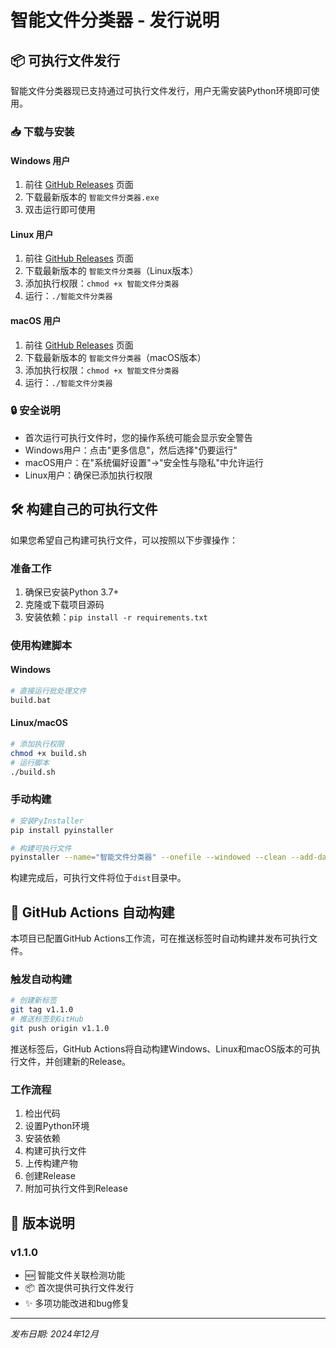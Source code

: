# 智能文件分类器 - 发行说明

## 📦 可执行文件发行

智能文件分类器现已支持通过可执行文件发行，用户无需安装Python环境即可使用。

### 📥 下载与安装

#### Windows 用户
1. 前往 [GitHub Releases](https://github.com/YALI58/智能文件分类器/releases) 页面
2. 下载最新版本的 `智能文件分类器.exe`
3. 双击运行即可使用

#### Linux 用户
1. 前往 [GitHub Releases](https://github.com/YALI58/智能文件分类器/releases) 页面
2. 下载最新版本的 `智能文件分类器`（Linux版本）
3. 添加执行权限：`chmod +x 智能文件分类器`
4. 运行：`./智能文件分类器`

#### macOS 用户
1. 前往 [GitHub Releases](https://github.com/YALI58/智能文件分类器/releases) 页面
2. 下载最新版本的 `智能文件分类器`（macOS版本）
3. 添加执行权限：`chmod +x 智能文件分类器`
4. 运行：`./智能文件分类器`

### 🔒 安全说明

- 首次运行可执行文件时，您的操作系统可能会显示安全警告
- Windows用户：点击"更多信息"，然后选择"仍要运行"
- macOS用户：在"系统偏好设置"→"安全性与隐私"中允许运行
- Linux用户：确保已添加执行权限

## 🛠️ 构建自己的可执行文件

如果您希望自己构建可执行文件，可以按照以下步骤操作：

### 准备工作
1. 确保已安装Python 3.7+
2. 克隆或下载项目源码
3. 安装依赖：`pip install -r requirements.txt`

### 使用构建脚本

#### Windows
```bash
# 直接运行批处理文件
build.bat
```

#### Linux/macOS
```bash
# 添加执行权限
chmod +x build.sh
# 运行脚本
./build.sh
```

### 手动构建

```bash
# 安装PyInstaller
pip install pyinstaller

# 构建可执行文件
pyinstaller --name="智能文件分类器" --onefile --windowed --clean --add-data="README.md:." --add-data="使用指南.md:." main.py
```

构建完成后，可执行文件将位于`dist`目录中。

## 🚀 GitHub Actions 自动构建

本项目已配置GitHub Actions工作流，可在推送标签时自动构建并发布可执行文件。

### 触发自动构建
```bash
# 创建新标签
git tag v1.1.0
# 推送标签到GitHub
git push origin v1.1.0
```

推送标签后，GitHub Actions将自动构建Windows、Linux和macOS版本的可执行文件，并创建新的Release。

### 工作流程
1. 检出代码
2. 设置Python环境
3. 安装依赖
4. 构建可执行文件
5. 上传构建产物
6. 创建Release
7. 附加可执行文件到Release

## 📝 版本说明

### v1.1.0
- 🆕 智能文件关联检测功能
- 📦 首次提供可执行文件发行
- ✨ 多项功能改进和bug修复

---

*发布日期: 2024年12月* 